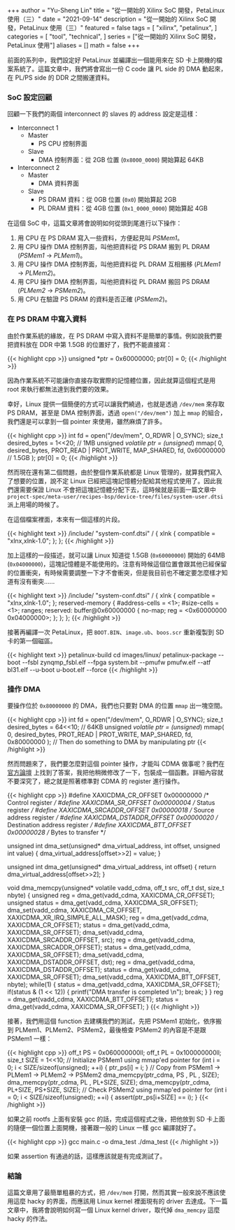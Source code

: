 +++
author = "Yu-Sheng Lin"
title = "從一開始的 Xilinx SoC 開發，PetaLinux 使用（三）"
date = "2021-09-14"
description = "從一開始的 Xilinx SoC 開發，PetaLinux 使用（三）"
featured = false
tags = [
    "xilinx",
    "petalinux",
]
categories = [
    "tool",
    "technical",
]
series = ["從一開始的 Xilinx SoC 開發，PetaLinux 使用"]
aliases = []
math = false
+++

前面的系列中，我們設定好 PetaLinux 並編譯出一個能用來在 SD 卡上開機的檔案系統了。這篇文章中，我們將會寫出一份 C code 讓 PL side 的 DMA 動起來，在 PL/PS side 的 DDR 之間搬運資料。

<!--more-->

### SoC 設定回顧

回顧一下我們的兩個 interconnect 的 slaves 的 address 設定是這樣：

* Interconnect 1
   * Master
      * PS CPU 控制界面
   * Slave
      * DMA 控制界面：從 2GB 位置 (`0x8000_0000`) 開始算起 64KB
* Interconnect 2
   * Master
      * DMA 資料界面
   * Slave
      * PS DRAM 資料：從 0GB 位置 (`0x0`) 開始算起 2GB
      * PL DRAM 資料：從 4GB 位置 (`0x1_0000_0000`) 開始算起 4GB

在這個 SoC 中，這篇文章將會說明如何從頭到尾進行以下操作：

1. 用 CPU 在 PS DRAM 寫入一些資料，方便起見叫 *PSMem1*。
1. 用 CPU 操作 DMA 控制界面，叫他把資料從 PS DRAM 搬到 PL DRAM (*PSMem1* → *PLMem1*)。
1. 用 CPU 操作 DMA 控制界面，叫他把資料從 PL DRAM 互相搬移 (*PLMem1* → *PLMem2*)。
1. 用 CPU 操作 DMA 控制界面，叫他把資料從 PL DRAM 搬回 PS DRAM (*PLMem2* → *PSMem2*)。
1. 用 CPU 在驗證 PS DRAM 的資料是否正確 (*PSMem2*)。

### 在 PS DRAM 中寫入資料

由於作業系統的緣故，在 PS DRAM 中寫入資料不是簡單的事情。例如說我們要把資料放在 DDR 中第 1.5GB 的位置好了，我們不能直接寫：

{{< highlight cpp >}}
unsigned *ptr = 0x60000000;
ptr[0] = 0;
{{< /highlight >}}

因為作業系統不可能讓你直接存取實際的記憶體位置，因此就算這個程式是用 root 來執行都無法達到我們要的效果。

幸好，Linux 提供一個簡便的方式可以讓我們繞過，也就是透過 `/dev/mem` 來存取 PS DRAM，甚至是 DMA 控制界面，透過 `open("/dev/mem")` 加上 `mmap` 的組合，我們還是可以拿到一個 pointer 來使用，雖然麻煩了許多。

{{< highlight cpp >}}
int fd = open("/dev/mem", O_RDWR | O_SYNC);
size_t desired_bytes = 1<<20; // 1MB
unsigned *volatile ptr = (unsigned*) mmap(
   0,
   desired_bytes,
   PROT_READ | PROT_WRITE,
   MAP_SHARED,
   fd,
   0x60000000 // 1.5GB
);
ptr[0] = 0;
{{< /highlight >}}

然而現在還有第二個問題，由於整個作業系統都是 Linux 管理的，就算我們寫入了想要的位置，說不定 Linux 已經把這塊記憶體分配給其他程式使用了。因此我們還需要保證 Linux 不會把這塊記憶體分配下去，這時候就是前面一篇文章中 `project-spec/meta-user/recipes-bsp/device-tree/files/system-user.dtsi` 派上用場的時候了。

在這個檔案裡面，本來有一個這樣的片段。

{{< highlight text >}}
/include/ "system-conf.dtsi"
/ {
   xlnk {
      compatible = "xlnx,xlnk-1.0";
   };
};
{{< /highlight >}}

加上這樣的一段描述，就可以讓 Linux 知道從 1.5GB (`0x60000000`) 開始的 64MB (`0x04000000`)，這塊記憶體是不能使用的。注意有時候這個位置會跟其他已經保留的位置衝突，有時候需要調整一下才不會衝突，但是我目前也不確定要怎麼樣才知道有沒有衝突......

{{< highlight text >}}
/include/ "system-conf.dtsi"
/ {
   xlnk {
      compatible = "xlnx,xlnk-1.0";
   };
   reserved-memory {
      #address-cells = <1>;
      #size-cells = <1>;
      ranges;
      reserved: buffer@0x60000000 {
         no-map;
         reg = <0x60000000 0x04000000>;
      };
   };
};
{{< /highlight >}}

接著再編譯一次 PetaLinux，把 `BOOT.BIN`、`image.ub`、`boos.scr` 重新複製到 SD 卡的第一個磁區。

{{< highlight text >}}
petalinux-build
cd images/linux/
petalinux-package --boot --fsbl zynqmp_fsbl.elf --fpga system.bit --pmufw pmufw.elf --atf bl31.elf --u-boot u-boot.elf --force
{{< /highlight >}}

### 操作 DMA

要操作位於 `0x80000000` 的 DMA，我們也只要對 DMA 的位置 `mmap` 出一塊空間。

{{< highlight cpp >}}
int fd = open("/dev/mem", O_RDWR | O_SYNC);
size_t desired_bytes = 64<<10; // 64KB
unsigned *volatile ptr = (unsigned*) mmap(
   0,
   desired_bytes,
   PROT_READ | PROT_WRITE,
   MAP_SHARED,
   fd,
   0x80000000
);
// Then do something to DMA by manipulating ptr
{{< /highlight >}}

然而問題來了，我們要怎麼對這個 pointer 操作，才能叫 CDMA 做事呢？我們在 [官方論壇](https://forums.xilinx.com/t5/Design-and-Debug-Techniques-Blog/AXI-CDMA-Linux-user-space-example-on-Zynq-UltraScale-RFSoC/ba-p/1096735) 上找到了答案，我把他稍微修改了一下，包裝成一個函數。詳細內容就不要深究了，總之就是照著標準對 CDMA 的 register 進行操作。

{{< highlight cpp >}}
#define XAXICDMA_CR_OFFSET      0x00000000  /* Control register */
#define XAXICDMA_SR_OFFSET      0x00000004  /* Status register */
#define XAXICDMA_SRCADDR_OFFSET 0x00000018  /* Source address register */
#define XAXICDMA_DSTADDR_OFFSET 0x00000020  /* Destination address register */
#define XAXICDMA_BTT_OFFSET     0x00000028  /* Bytes to transfer */

unsigned int dma_set(unsigned* dma_virtual_address, int offset, unsigned int value)
{
   dma_virtual_address[offset>>2] = value;
}

unsigned int dma_get(unsigned* dma_virtual_address, int offset)
{
   return dma_virtual_address[offset>>2];
}

void dma_memcpy(unsigned* volatile vadd_cdma, off_t src, off_t dst, size_t nbyte)
{
   unsigned reg = dma_get(vadd_cdma, XAXICDMA_CR_OFFSET);
   unsigned status = dma_get(vadd_cdma, XAXICDMA_SR_OFFSET);
   dma_set(vadd_cdma, XAXICDMA_CR_OFFSET, XAXICDMA_XR_IRQ_SIMPLE_ALL_MASK);
   reg = dma_get(vadd_cdma, XAXICDMA_CR_OFFSET);
   status = dma_get(vadd_cdma, XAXICDMA_SR_OFFSET);
   dma_set(vadd_cdma, XAXICDMA_SRCADDR_OFFSET, src);
   reg = dma_get(vadd_cdma, XAXICDMA_SRCADDR_OFFSET);
   status = dma_get(vadd_cdma, XAXICDMA_SR_OFFSET);
   dma_set(vadd_cdma, XAXICDMA_DSTADDR_OFFSET, dst);
   reg = dma_get(vadd_cdma, XAXICDMA_DSTADDR_OFFSET);
   status = dma_get(vadd_cdma, XAXICDMA_SR_OFFSET);
   dma_set(vadd_cdma, XAXICDMA_BTT_OFFSET, nbyte);
   while(1) {
      status = dma_get(vadd_cdma, XAXICDMA_SR_OFFSET);
      if(status & (1 << 12)) {
         printf("DMA transfer is completed \n");
         break;
      }
   }
   reg = dma_get(vadd_cdma, XAXICDMA_BTT_OFFSET);
   status = dma_get(vadd_cdma, XAXICDMA_SR_OFFSET);
}
{{< /highlight >}}

接著，我們用這個 function 去建構我們的測試，先把 PSMem1 初始化，依序搬到 PLMem1、PLMem2、PSMem2，最後檢查 PSMem2 的內容是不是跟 PSMem1 一樣：

{{< highlight cpp >}}
off_t PS = 0x060000000ll;
off_t PL = 0x100000000ll;
size_t SIZE = 1<<10;
// Initialize PSMem1 using mmap'ed pointer
for (int i = 0; i < SIZE/sizeof(unsigned); ++i) {
   ptr_ps[i] = i;
}
// Copy from PSMem1 -> PLMem1 -> PLMem2 -> PSMem2
dma_memcpy(ptr_cdma, PS     , PL     , SIZE);
dma_memcpy(ptr_cdma, PL     , PL+SIZE, SIZE);
dma_memcpy(ptr_cdma, PL+SIZE, PS+SIZE, SIZE);
// Check PSMem2 using mmap'ed pointer
for (int i = 0; i < SIZE/sizeof(unsigned); ++i) {
   assert(ptr_ps[i+SIZE] == i);
}
{{< /highlight >}}

如果之前 rootfs 上面有安裝 gcc 的話，完成這個程式之後，把他放到 SD 卡上面的隨便一個位置上面開機，接著跟一般的 Linux 一樣 gcc 編譯就好了。

{{< highlight cpp >}}
gcc main.c -o dma_test
./dma_test
{{< /highlight >}}

如果 assertion 有通過的話，這樣應該就是有完成測試了。

### 結論

這篇文章用了最簡單粗暴的方式，把 `/dev/mem` 打開，然而其實一般來說不應該使用這麼 hacky 的界面，而應該用 Linux kernel 裡面現有的 driver 去達成。下一篇文章中，我將會說明如何寫一個 Linux kernel driver，取代掉 `dma_memcpy` 這麼 hacky 的作法。
